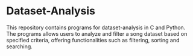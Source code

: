 # Dataset-Analysis
This repository contains programs for dataset-analysis in C and Python. The programs allows users to analyze and filter a song dataset based on specified criteria, offering functionalities such as filtering, sorting and searching.